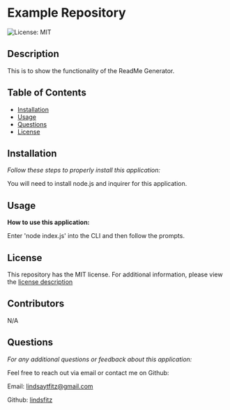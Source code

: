 # Example Repository

  ![License: MIT](https://img.shields.io/badge/License-MIT-yellow.svg)

  ## Description
 This is to show the functionality of the ReadMe Generator.


  ## Table of Contents 
  * [Installation](#installation)
  * [Usage](#usage)
  * [Questions](#questions)
  * [License](#license)
  
  ## Installation

  *Follow these steps to properly install this application:*

  You will need to install node.js and inquirer for this application.

  ## Usage

  **How to use this application:**

  Enter 'node index.js' into the CLI and then follow the prompts.

  ## License

  This repository has the MIT license. 
    For additional information, please view the [license description](https://opensource.org/licenses/MIT)
      

  ## Contributors

  N/A

  ## Questions

  *For any additional questions or feedback about this application:*

  Feel free to reach out via email or contact me on Github:

  Email:
  [lindsaytfitz@gmail.com](mailto:lindsaytfitz@gmail.com)

  Github:
  [lindsfitz](https://github.com/lindsfitz)